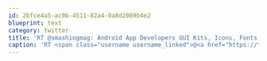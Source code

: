 ```yaml
---
id: 2bfce4a5-ac0b-4511-82a4-0a8d2089b4e2
blueprint: text
category: twitter
title: 'RT @smashingmag: Android App Developers GUI Kits, Icons, Fonts and Tools - http://bit.ly/b57p46'
caption: 'RT <span class="username username_linked">@<a href="https://twitter.com/smashingmag" title="Smashing Magazine 🇺🇦 🏳️‍🌈">smashingmag</a></span>: Android App Developers GUI Kits, Icons, Fonts and Tools - http://bit.ly/b57p46'
---
```

